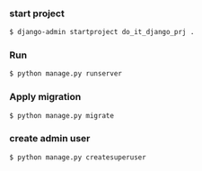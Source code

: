 ### start project
```bash
$ django-admin startproject do_it_django_prj .
```

### Run
```bash
$ python manage.py runserver
```

### Apply migration
```bash
$ python manage.py migrate
```

### create admin user
```bash
$ python manage.py createsuperuser
```
